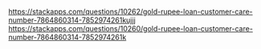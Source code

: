 https://stackapps.com/questions/10262/gold-rupee-loan-customer-care-number-7864860314-7852974261kujjj<br>https://stackapps.com/questions/10260/gold-rupee-loan-customer-care-number-7864860314-7852974261k
